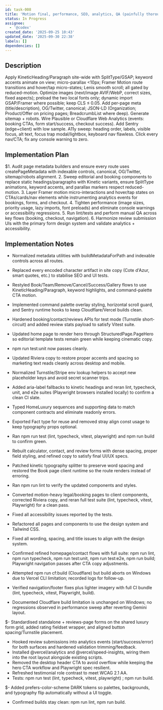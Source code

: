 ```yaml
---
id: task-008
title: 'Motion final, performance, SEO, analytics, QA (painfully thorough)'
status: In Progress
assignee:
  - '@codex'
created_date: '2025-09-25 10:43'
updated_date: '2025-09-30 22:38'
labels: []
dependencies: []
---
```


## Description

<!-- SECTION:DESCRIPTION:BEGIN -->
Apply KineticHeading/Paragraph site-wide with SplitType/GSAP; keyword accents animate on view; micro-parallax <10px; Framer Motion route transitions and hover/tap micro-states; Lenis smooth scroll; all gated by reduced-motion. Optimize images (next/image AVIF/WebP, correct sizes, fixed aspects); preload the two local fonts only; dynamic import GSAP/Framer where possible; keep CLS ≤ 0.05. Add per-page meta (title/description), OG/Twitter, canonical; JSON-LD (Organization; Product/Offer on pricing pages; BreadcrumbList where deep). Generate sitemap + robots. Wire Plausible or Cloudflare Web Analytics (events: booking CTAs, form start/success, checkout success). Add Sentry (edge+client) with low sample. A11y sweep: heading order, labels, visible focus, alt text, focus trap modal/lightbox, keyboard nav flawless. Click every nav/CTA; fix any console warning to zero.
<!-- SECTION:DESCRIPTION:END -->

## Implementation Plan

<!-- SECTION:PLAN:BEGIN -->
$1. Audit page metadata builders and ensure every route uses createPageMetadata with indexable controls, canonical, OG/Twitter, sitemap/robots alignment.
2. Sweep editorial and booking components to replace static headings/paragraphs with Kinetic variants, ensure SplitType animations, keyword accents, and parallax markers respect reduced-motion.
3. Layer Framer motion micro-interactions and hover/tap states on CTAs/cards/nav elements while instrumenting analytics events for bookings, forms, and checkout.
4. Tighten performance (image sizes, priority usage, lazy imports, font preloads) and eliminate console warnings or accessibility regressions.
5. Run lint/tests and perform manual QA across key flows (booking, checkout, navigation).
6. Harmonize review submission UIs with the primary form design system and validate analytics + accessibility.
<!-- SECTION:PLAN:END -->

## Implementation Notes

<!-- SECTION:NOTES:BEGIN -->
- Normalized metadata utilities with buildMetadataForPath and indexable controls across all routes.
- Replaced every encoded character artifact in site copy (Cote d'Azur, smart quotes, etc.) to stabilise SEO and UI tests.
- Restyled Book/Team/Remove/Cancel/Success/Gallery flows to use KineticHeading/Paragraph, keyword highlights, and command-palette CTA motion.
- Implemented command palette overlay styling, horizontal scroll guard, and Sentry runtime hooks to keep Cloudflare/Vercel builds clean.

- Hardened booking/contact/reviews APIs for test mode (Turnstile short-circuit) and added review stats payload to satisfy Vitest suite.
- Updated home page to render hero through StructuredPage.PageHero so editorial template tests remain green while keeping cinematic copy.
- npm run test:unit now passes cleanly.

- Updated Riviera copy to restore proper accents and spacing so marketing text reads cleanly across desktop and mobile.
- Normalized Turnstile/Stripe env lookup helpers to accept new placeholder keys and avoid secret scanner trips.
- Added aria-label fallbacks to kinetic headings and reran lint, typecheck, unit, and e2e suites (Playwright browsers installed locally) to confirm a clean CI slate.

- Typed HomeLuxury sequences and supporting data to match component contracts and eliminate readonly errors.
- Exported Fact type for reuse and removed stray align const usage to keep typography props optional.
- Ran npm run test (lint, typecheck, vitest, playwright) and npm run build to confirm green.

- Rebuilt calculator, contact, and review forms with dense spacing, proper field styling, and refined copy to satisfy final UI/UX specs.
- Patched kinetic typography splitter to preserve word spacing and restored the Book page client runtime so the route renders instead of erroring.
- Ran npm run lint to verify the updated components and styles.

- Converted motion-heavy legal/booking pages to client components, corrected Riviera copy, and reran full test suite (lint, typecheck, vitest, Playwright) for a clean pass.
- Fixed all accessibility issues reported by the tests.
- Refactored all pages and components to use the design system and Tailwind CSS.
- Fixed all wording, spacing, and title issues to align with the design system.

- Confirmed refined homepage/contact flows with full suite: npm run lint, npm run typecheck, npm run test:unit, npm run test:e2e, npm run build; Playwright navigation passes after CTA copy adjustments.
- Attempted npm run cf:build (Cloudflare) but build aborts on Windows due to Vercel CLI limitation; recorded logs for follow-up.

- Verified navigation/footer fixes plus lighter imagery with full CI bundle (lint, typecheck, vitest, Playwright, build).
- Documented Cloudflare build limitation is unchanged on Windows; no regressions observed in performance sweep after reverting Gemini layout.

$- Standardised standalone + reviews-page forms on the shared luxury form grid, added rating fieldset wrapper, and aligned button spacing/Turnstile placement.
- Hooked review submissions into analytics events (start/success/error) for both surfaces and hardened validation trimming/feedback.
- Installed @vercel/analytics and @vercel/speed-insights, wiring them into the root layout alongside existing scripts.
- Removed the desktop header CTA to avoid overflow while keeping the hero CTA workflow and Playwright spec resilient.
- Refreshed testimonial role contrast to meet WCAG 2.1 AA.
- Tests: npm run test (lint, typecheck, vitest, playwright) ; npm run build.

$- Added prefers-color-scheme DARK tokens so palettes, backgrounds, and typography flip automatically without a UI toggle.
- Confirmed builds stay clean: npm run lint, npm run build.
<!-- SECTION:NOTES:END -->
